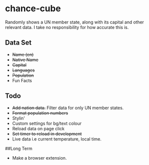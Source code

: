 # chance-cube

Randomly shows a UN member state, along with its capital and other relevant data.
I take no responsibility for how accurate this is. 

## Data Set
* ~~Name (en)~~ 	
* ~~Native Name~~ 
* ~~Capital~~ 
* ~~Languages~~ 
* ~~Population~~ 
* Fun Facts


## Todo
* ~~Add nation data.~~ Filter data for only UN member states. 
* ~~Format population numbers~~
* Stylin'
* Custom settings for bg/text colour
* Reload data on page click
* ~~Set timer to reload in development~~
* Live data i.e current temperature, local time.


##Long Term
* Make a browser extension.